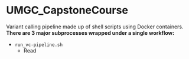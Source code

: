 # UMGC_CapstoneCourse
Variant calling pipeline made up of shell scripts using Docker containers.
**There are 3 major subprocesses wrapped under a single workflow:**
* `run_vc-pipeline.sh`
  * Read
